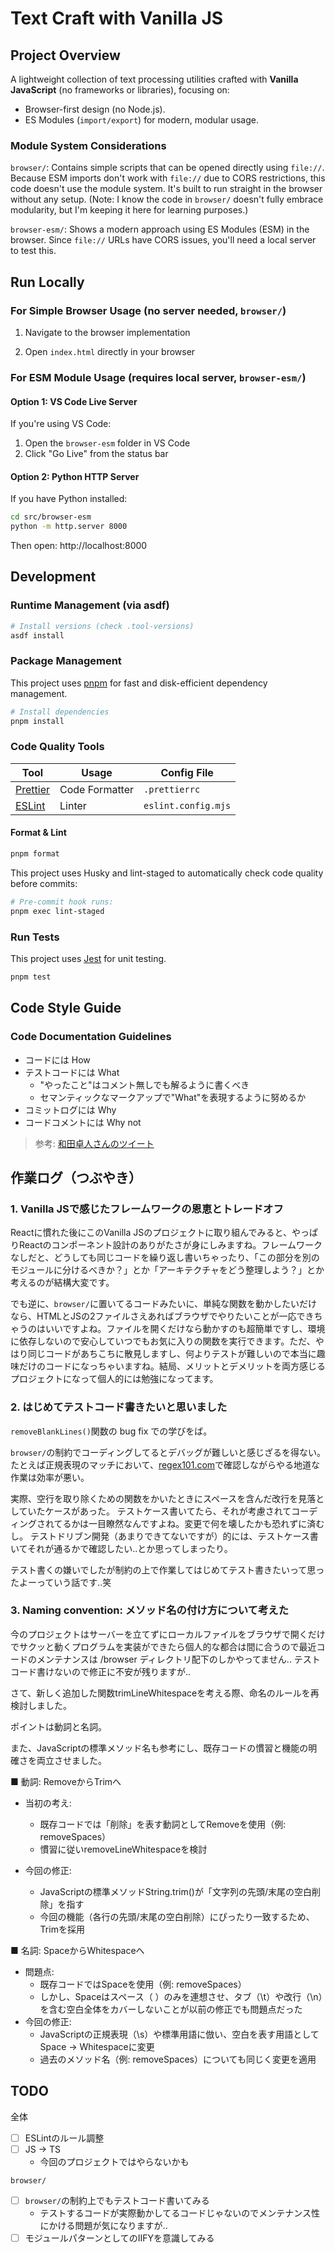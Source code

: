 # Text Craft with Vanilla JS

## Project Overview

A lightweight collection of text processing utilities crafted with **Vanilla JavaScript** (no frameworks or libraries), focusing on:

- Browser-first design (no Node.js).
- ES Modules (`import/export`) for modern, modular usage.

### Module System Considerations

`browser/`: Contains simple scripts that can be opened directly using `file://`. Because ESM imports don't work with `file://` due to CORS restrictions, this code doesn't use the module system. It's built to run straight in the browser without any setup. (Note: I know the code in `browser/` doesn't fully embrace modularity, but I'm keeping it here for learning purposes.)

`browser-esm/`: Shows a modern approach using ES Modules (ESM) in the browser. Since `file://` URLs have CORS issues, you'll need a local server to test this.

## Run Locally

### For Simple Browser Usage (no server needed, `browser/`)

1. Navigate to the browser implementation

2. Open `index.html` directly in your browser

### For ESM Module Usage (requires local server, `browser-esm/`)

#### Option 1: VS Code Live Server

If you're using VS Code:

1. Open the `browser-esm` folder in VS Code
2. Click "Go Live" from the status bar

#### Option 2: Python HTTP Server

If you have Python installed:

```sh
cd src/browser-esm
python -m http.server 8000
```

Then open: http://localhost:8000

## Development

### Runtime Management (via asdf)

```sh
# Install versions (check .tool-versions)
asdf install
```

### Package Management

This project uses [pnpm](https://pnpm.io/) for fast and disk-efficient dependency management.

```sh
# Install dependencies
pnpm install
```

### Code Quality Tools

| Tool                             | Usage          | Config File         |
| -------------------------------- | -------------- | ------------------- |
| [Prettier](https://prettier.io/) | Code Formatter | `.prettierrc`       |
| [ESLint](https://eslint.org/)    | Linter         | `eslint.config.mjs` |

#### Format & Lint

```sh
pnpm format
```

This project uses Husky and lint-staged to automatically check code quality before commits:

```sh
# Pre-commit hook runs:
pnpm exec lint-staged
```

### Run Tests

This project uses [Jest](https://jestjs.io/) for unit testing.

```sh
pnpm test
```

## Code Style Guide

### Code Documentation Guidelines

- コードには How
- テストコードには What
  - "やったこと"はコメント無しでも解るように書くべき
  - セマンティックなマークアップで"What"を表現するように努めるか
- コミットログには Why
- コードコメントには Why not

> 参考: [和田卓人さんのツイート](https://x.com/t_wada/status/904916106153828352)

## 作業ログ（つぶやき）

### 1. Vanilla JSで感じたフレームワークの恩恵とトレードオフ

Reactに慣れた後にこのVanilla JSのプロジェクトに取り組んでみると、やっぱりReactのコンポーネント設計のありがたさが身にしみますね。フレームワークなしだと、どうしても同じコードを繰り返し書いちゃったり、「この部分を別のモジュールに分けるべきか？」とか「アーキテクチャをどう整理しよう？」とか考えるのが結構大変です。

でも逆に、`browser/`に置いてるコードみたいに、単純な関数を動かしたいだけなら、HTMLとJSの2ファイルさえあればブラウザでやりたいことが一応できちゃうのはいいですよね。ファイルを開くだけなら動かすのも超簡単ですし、環境に依存しないので安心していつでもお気に入りの関数を実行できます。ただ、やはり同じコードがあちこちに散見しますし、何よりテストが難しいので本当に趣味だけのコードになっちゃいますね。結局、メリットとデメリットを両方感じるプロジェクトになって個人的には勉強になってます。

### 2. はじめてテストコード書きたいと思いました

`removeBlankLines()`関数の bug fix での学びをば。

`browser/`の制約でコーディングしてるとデバッグが難しいと感じざるを得ない。
たとえば正規表現のマッチにおいて、[regex101.com](https://regex101.com/)で確認しながらやる地道な作業は効率が悪い。

実際、空行を取り除くための関数をかいたときにスペースを含んだ改行を見落としていたケースがあった。
テストケース書いてたら、それが考慮されてコーディングされてるかは一目瞭然なんですよね。変更で何を壊したかも恐れずに済むし。
テストドリブン開発（あまりできてないですが）的には、テストケース書いてそれが通るかで確認したい..とか思ってしまったり。

テスト書くの嫌いでしたが制約の上で作業してはじめてテスト書きたいって思ったよーっていう話です..笑

### 3. Naming convention: メソッド名の付け方について考えた

今のプロジェクトはサーバーを立てずにローカルファイルをブラウザで開くだけでサクッと動くプログラムを実装ができたら個人的な都合は間に合うので最近コードのメンテナンスは /browser ディレクトリ配下のしかやってません..
テストコード書けないので修正に不安が残りますが..

さて、新しく追加した関数trimLineWhitespaceを考える際、命名のルールを再検討しました。

ポイントは動詞と名詞。

また、JavaScriptの標準メソッド名も参考にし、既存コードの慣習と機能の明確さを両立させました。

■ 動詞: RemoveからTrimへ

- 当初の考え:

  - 既存コードでは「削除」を表す動詞としてRemoveを使用（例: removeSpaces）
  - 慣習に従いremoveLineWhitespaceを検討

- 今回の修正:
  - JavaScriptの標準メソッドString.trim()が「文字列の先頭/末尾の空白削除」を指す
  - 今回の機能（各行の先頭/末尾の空白削除）にぴったり一致するため、Trimを採用

■ 名詞: SpaceからWhitespaceへ

- 問題点:
  - 既存コードではSpaceを使用（例: removeSpaces）
  - しかし、Spaceはスペース（ ）のみを連想させ、タブ（\t）や改行（\n）を含む空白全体をカバーしないことが以前の修正でも問題点だった
- 今回の修正:
  - JavaScriptの正規表現（\s）や標準用語に倣い、空白を表す用語として Space -> Whitespaceに変更
  - 過去のメソッド名（例: removeSpaces）についても同じく変更を適用

## TODO

全体

- [ ] ESLintのルール調整
- [ ] JS -> TS
  - 今回のプロジェクトではやらないかも

`browser/`

- [ ] `browser/`の制約上でもテストコード書いてみる
  - テストするコードが実際動かしてるコードじゃないのでメンテナンス性にかける問題が気になりますが..
- [ ] モジュールパターンとしてのIIFYを意識してみる
